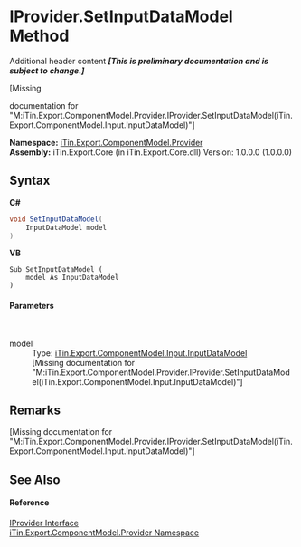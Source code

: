 # IProvider.SetInputDataModel Method 
Additional header content _**\[This is preliminary documentation and is subject to change.\]**_

\[Missing <summary> documentation for "M:iTin.Export.ComponentModel.Provider.IProvider.SetInputDataModel(iTin.Export.ComponentModel.Input.InputDataModel)"\]

**Namespace:**&nbsp;<a href="723a96b5-5779-2554-cf17-05149bfcb802">iTin.Export.ComponentModel.Provider</a><br />**Assembly:**&nbsp;iTin.Export.Core (in iTin.Export.Core.dll) Version: 1.0.0.0 (1.0.0.0)

## Syntax

**C#**<br />
``` C#
void SetInputDataModel(
	InputDataModel model
)
```

**VB**<br />
``` VB
Sub SetInputDataModel ( 
	model As InputDataModel
)
```


#### Parameters
&nbsp;<dl><dt>model</dt><dd>Type: <a href="413820bc-4f38-b1e8-854c-9d26d2818a2b">iTin.Export.ComponentModel.Input.InputDataModel</a><br />\[Missing <param name="model"/> documentation for "M:iTin.Export.ComponentModel.Provider.IProvider.SetInputDataModel(iTin.Export.ComponentModel.Input.InputDataModel)"\]</dd></dl>

## Remarks
\[Missing <remarks> documentation for "M:iTin.Export.ComponentModel.Provider.IProvider.SetInputDataModel(iTin.Export.ComponentModel.Input.InputDataModel)"\]

## See Also


#### Reference
<a href="04a444f9-1d39-11f4-78b0-bb6b5450764a">IProvider Interface</a><br /><a href="723a96b5-5779-2554-cf17-05149bfcb802">iTin.Export.ComponentModel.Provider Namespace</a><br />